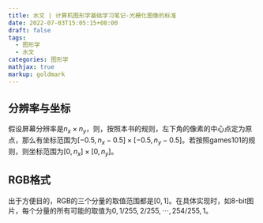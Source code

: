 ```yaml
---
title: 水文 | 计算机图形学基础学习笔记-光栅化图像的标准
date: 2022-07-03T15:05:15+08:00
draft: false
tags:
  - 图形学
  - 水文
categories: 图形学
mathjax: true
markup: goldmark
---
```


## 分辨率与坐标

假设屏幕分辨率是$n_x\times n_y$，则，按照本书的规则，左下角的像素的中心点定为原点，那么有坐标范围为$[-0.5,n_x-0.5]\times [-0.5,n_y-0.5]$。若按照games101的规则，则坐标范围为$[0,n_x]\times[0,n_y]$。

## RGB格式

出于方便目的，RGB的三个分量的取值范围都是$[0,1]$。在具体实现时，如8-bit图片，每个分量的所有可能的取值为$0,1/255,2/255,\cdots,254/255,1$。


